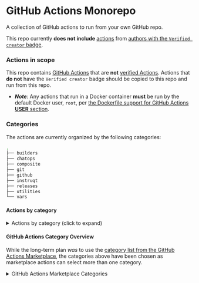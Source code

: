 # GitHub Actions Monorepo

A collection of GitHub actions to run from your own GitHub repo.

This repo currently **does not include** [actions](https://docs.github.com/actions/automating-your-workflow-with-github-actions/using-github-marketplace-actions) from [authors with the `Verified creator` badge](https://docs.github.com/en/apps/github-marketplace/github-marketplace-overview/about-marketplace-badges).

### Actions in scope

This repo contains [GitHub Actions](https://github.com/marketplace?type=actions) that are **not** [verified Actions](https://docs.github.com/actions/automating-your-workflow-with-github-actions/using-github-marketplace-actions).  Actions that **do not** have the `Verified creator` badge should be copied to this repo and run from this repo.
- ***Note***: Any actions that run in a Docker container **must** be run by the default Docker user, `root`, per [the Dockerfile support for GitHub Actions **USER** section](https://docs.github.com/en/actions/creating-actions/dockerfile-support-for-github-actions#user).


### Categories

The actions are currently organized by the following categories:
```bash
.
├── builders
├── chatops
├── composite
├── git
├── github
├── instruqt
├── releases
├── utilities
└── vars
```

#### Actions by category

<details>
<summary>Actions by category (click to expand)</summary>

Here is a current list of actions by category
```bash
.
├── builders
│   ├── nested-virtualization
│   └── packer-docker
├── chatops
│   ├── create-or-update-comment
│   └── find-comment
├── git
│   ├── add-and-commit
│   ├── changed-files
│   ├── git-describe-semver
│   ├── keep-a-changelog-action
│   ├── repo-version-info
│   └── semver-git-version
├── github
│   ├── approve-pull-request
│   ├── check-semver-labels
│   ├── create-pull-request
│   ├── export-label-config
│   ├── find-pull-request
│   ├── issue-triage
│   ├── label-checker
│   ├── label-manager
│   ├── label-sync
│   ├── projectnext-label-assigner
│   ├── repository-dispatch
│   ├── runner-debug
│   └── semantic-pull-request
├── instruqt
│   ├── track-delete
│   ├── track-dev
│   ├── track-promote
│   ├── track-pull
│   ├── track-push
│   ├── track-tags
│   ├── track-test
│   └── track-validate
├── releases
│   ├── release-drafter
│   ├── release-tag-updater
│   └── semantic-release
├── utilities
│   ├── copycat
│   ├── install-yq
│   ├── paths-filter
│   ├── public-ip
│   └── render-template
└── vars
    ├── build-method
    ├── build-type
    ├── build-version
    └── packer-skip-create
```

</details>


#### GitHub Actions Category Overview

While the long-term plan _was_ to use the [category list from the GitHub Actions Marketplace](https://github.com/marketplace?category=&type=actions), the categories above have been chosen as marketplace actions can select more than one category.
<!--- ~Before the first official release~, ~the categories will be changed to align with the GitHub Actions categories~. ~They will use~ the category list from https://github.com/marketplace?category=&type=actions: --->

<details><summary>GitHub Actions Marketplace Categories</summary>

The current [categories from the GitHub Actions Marketplace](https://github.com/marketplace?category=&type=actions) are:
```markdown
**Categories**
API management
Chat
Code quality
Code review
Continuous integration
Dependency management
Deployment
Deployment Protection Rules
IDES
Learning
Localization
Mobile
Monitoring
Project management
Publishing
Recently added
Security
Support
Testing
Utilities
```

</details>

